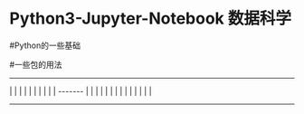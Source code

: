 # Python3-Jupyter-Notebook  数据科学

#Python的一些基础

#一些包的用法



----------------        -----------------
|                       |               |
|                       |               |
|                       |               |
|        -------        |               |
|              |        |               |
|              |        |               |
|              |        |               |
----------------        -----------------
